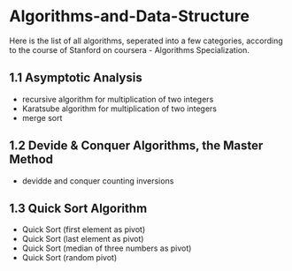 # Algorithms-and-Data-Structure  
Here is the list of all algorithms, seperated into a few categories, according to the course of Stanford on coursera - Algorithms Specialization.

## 1.1 Asymptotic Analysis  
- recursive algorithm for multiplication of two integers  
- Karatsube algorithm for multiplication of two integers  
- merge sort  

## 1.2 Devide & Conquer Algorithms, the Master Method  
- devidde and conquer counting inversions  

## 1.3 Quick Sort Algorithm  
- Quick Sort (first element as pivot)  
- Quick Sort (last element as pivot)  
- Quick Sort (median of three numbers as pivot)  
- Quick Sort (random pivot)  